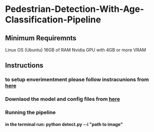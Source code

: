 # Pedestrian-Detection-With-Age-Classification-Pipeline


## Minimum Requiremnts
Linux OS (Ubuntu)
16GB of RAM
Nvidia GPU with 4GB or more VRAM

## Instructions 

### to setup enverimentment please follow instracunions from [here](https://github.com/hasanirtiza/PedesFormer-Transformer-Networks-For-Pedestrian-Detection)

### Downlaod the model and config files from [here](https://github.com/hasanirtiza/PedesFormer-Transformer-Networks-For-Pedestrian-Detection/tree/main/configs)

### Running the pipeline

#### in the terminal run: python detect.py --i "path to image" 


